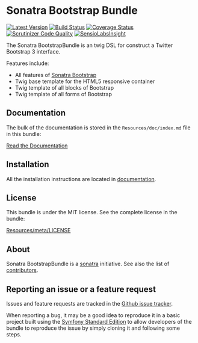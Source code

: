 Sonatra Bootstrap Bundle
========================

[![Latest Version](https://img.shields.io/packagist/v/sonatra/bootstrap-bundle.svg)](https://packagist.org/packages/sonatra/bootstrap-bundle)
[![Build Status](https://img.shields.io/travis/sonatra/sonatra-bootstrap-bundle/master.svg)](https://travis-ci.org/sonatra/sonatra-bootstrap-bundle)
[![Coverage Status](https://img.shields.io/coveralls/sonatra/sonatra-bootstrap-bundle/master.svg)](https://coveralls.io/r/sonatra/sonatra-bootstrap-bundle?branch=master)
[![Scrutinizer Code Quality](https://img.shields.io/scrutinizer/g/sonatra/sonatra-bootstrap-bundle/master.svg)](https://scrutinizer-ci.com/g/sonatra/sonatra-bootstrap-bundle?branch=master)
[![SensioLabsInsight](https://img.shields.io/sensiolabs/i/08121cec-02b1-444e-8958-dea31cfff0e7.svg)](https://insight.sensiolabs.com/projects/08121cec-02b1-444e-8958-dea31cfff0e7)

The Sonatra BootstrapBundle is an twig DSL for construct a Twitter Bootstrap 3 interface.

Features include:

- All features of [Sonatra Bootstrap](https://github.com/sonatra/sonatra-bootstrap)
- Twig base template for the HTML5 responsive container
- Twig template of all blocks of Bootstrap
- Twig template of all forms of Bootstrap

Documentation
-------------

The bulk of the documentation is stored in the `Resources/doc/index.md`
file in this bundle:

[Read the Documentation](Resources/doc/index.md)

Installation
------------

All the installation instructions are located in [documentation](Resources/doc/index.md).

License
-------

This bundle is under the MIT license. See the complete license in the bundle:

[Resources/meta/LICENSE](Resources/meta/LICENSE)

About
-----

Sonatra BootstrapBundle is a [sonatra](https://github.com/sonatra) initiative.
See also the list of [contributors](https://github.com/sonatra/sonatra-bootstrap-bundle/contributors).

Reporting an issue or a feature request
---------------------------------------

Issues and feature requests are tracked in the [Github issue tracker](https://github.com/sonatra/sonatra-bootstrap-bundle/issues).

When reporting a bug, it may be a good idea to reproduce it in a basic project
built using the [Symfony Standard Edition](https://github.com/symfony/symfony-standard)
to allow developers of the bundle to reproduce the issue by simply cloning it
and following some steps.
